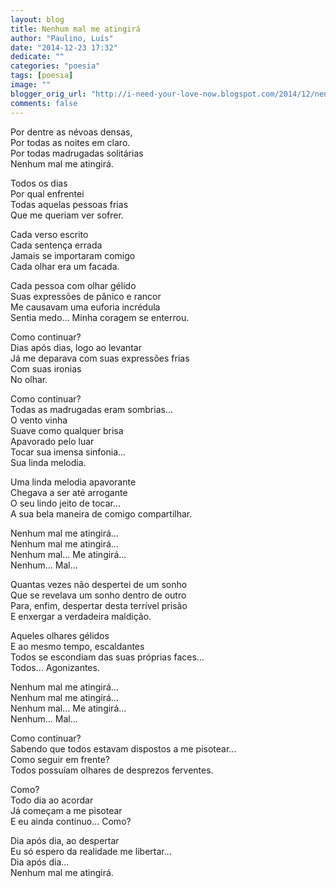 ```yaml
---
layout: blog
title: Nenhum mal me atingirá
author: "Paulino, Luís"
date: "2014-12-23 17:32"
dedicate: ""
categories: "poesia"
tags: [poesia]
image: ""
blogger_orig_url: "http://i-need-your-love-now.blogspot.com/2014/12/nenhum-mal-me-atingira.html"
comments: false
---
```


Por dentre as névoas densas,\
Por todas as noites em claro.\
Por todas madrugadas solitárias\
Nenhum mal me atingirá.

Todos os dias\
Por qual enfrentei\
Todas aquelas pessoas frias\
Que me queriam ver sofrer.

Cada verso escrito\
Cada sentença errada\
Jamais se importaram comigo\
Cada olhar era um facada.

Cada pessoa com olhar gélido\
Suas expressões de pânico e rancor\
Me causavam uma euforia incrédula\
Sentia medo... Minha coragem se enterrou.

Como continuar?\
Dias após dias, logo ao levantar\
Já me deparava com suas expressões frias\
Com suas ironias\
No olhar.

Como continuar?\
Todas as madrugadas eram sombrias...\
O vento vinha\
Suave como qualquer brisa\
Apavorado pelo luar\
Tocar sua imensa sinfonia...\
Sua linda melodia.

Uma linda melodia apavorante\
Chegava a ser até arrogante\
O seu lindo jeito de tocar...\
A sua bela maneira de comigo compartilhar.

Nenhum mal me atingirá...\
Nenhum mal me atingirá...\
Nenhum mal... Me atingirá...\
Nenhum... Mal...

Quantas vezes não despertei de um sonho\
Que se revelava um sonho dentro de outro\
Para, enfim, despertar desta terrível prisão\
E enxergar a verdadeira maldição.

Aqueles olhares gélidos\
E ao mesmo tempo, escaldantes\
Todos se escondiam das suas próprias faces...\
Todos... Agonizantes.

Nenhum mal me atingirá...\
Nenhum mal me atingirá...\
Nenhum mal... Me atingirá...\
Nenhum... Mal...

Como continuar?\
Sabendo que todos estavam dispostos a me pisotear...\
Como seguir em frente?\
Todos possuíam olhares de desprezos ferventes.

Como?\
Todo dia ao acordar\
Já começam a me pisotear\
E eu ainda continuo... Como?

Dia após dia, ao despertar\
Eu só espero da realidade me libertar...\
Dia após dia...\
Nenhum mal me atingirá.
